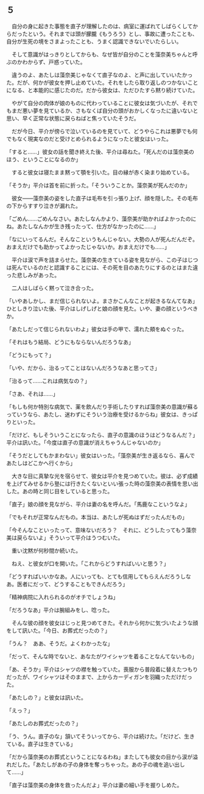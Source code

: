 ## ５


　自分の身に起きた事態を直子が理解したのは、病室に運ばれてしばらくしてからだったという。それまでは頭が朦朧《もうろう》とし、事故に遭ったことも、自分が生死の境をさまよったことも、うまく認識できないでいたらしい。

　そして意識がはっきりとしてからも、なぜ皆が自分のことを藻奈美ちゃんと呼ぶのかわからず、戸惑っていた。

　違うのよ、あたしは藻奈美じゃなくて直子なのよ、と声に出していいたかった。だが、何かが彼女を押し止めていた。それをしたら取り返しのつかないことになる、と本能的に感じたのだ。だから彼女は、ただひたすら黙り続けていた。

　やがて自分の肉体が娘のものに代わっていることに彼女は気づいたが、それでもまだ悪い夢を見ているか、さもなくば自分の頭がおかしくなったに違いないと思い、早く正常な状態に戻らねばと焦っていたそうだ。

　だが今日、平介が傍らで泣いているのを見ていて、どうやらこれは悪夢でも何でもなく現実なのだと受けとめられるようになったと彼女はいった。

「すると……」彼女の話を聞き終えた後、平介は尋ねた。「死んだのは藻奈美のほう、ということになるのか」

　すると彼女は寝たまま黙って顎を引いた。目の縁が赤く染まり始めている。

「そうか」平介は首を前に折った。「そういうことか。藻奈美が死んだのか」

　彼女――藻奈美の姿をした直子は毛布を引っ張り上げ、顔を隠した。その毛布の下からすすり泣きが漏れた。

「ごめん……ごめんなさい。あたしなんかより、藻奈美が助かればよかったのにね。あたしなんかが生き残ったって、仕方がなかったのに……」

「なにいってるんだ。そんなこというもんじゃない。大勢の人が死んだんだぞ。おまえだけでも助かってよかったじゃないか。おまえだけでも……」

　平介は涙で声を詰まらせた。藻奈美の生きている姿を見ながら、この子はじつは死んでいるのだと認識することには、その死を目のあたりにするのとはまた違った悲しみがあった。

　二人はしばらく黙って泣き合った。

「いやあしかし、まだ信じられないよ。まさかこんなことが起きるなんてなあ」ひとしきり泣いた後、平介はしげしげと娘の顔を見た。いや、妻の顔というべきか。

「あたしだって信じられないわよ」彼女は手の甲で、濡れた頬をぬぐった。

「それはもう結局、どうにもならないんだろうなあ」

「どうにもって？」

「いや、だから、治るってことはないんだろうなあと思ってさ」

「治るって……これは病気なの？」

「さあ、それは……」

「もしも何か特別な病気で、薬を飲んだり手術したりすれば藻奈美の意識が蘇るっていうなら、あたし、迷わずにそういう治療を受けるからね」彼女は、きっぱりといった。

「だけど、もしそういうことになったら、直子の意識のほうはどうなるんだ？」平介は訊いた。「今度は直子の意識が消えちゃうんじゃないのか」

「そうだとしてもかまわない」彼女はいった。「藻奈美が生き返るなら、喜んであたしはどこかへ行くから」

　大きな目に真摯な光を宿らせて、彼女は平介を見つめていた。彼は、必ず成績を上げてみせるから塾には行きたくないといい張った時の藻奈美の表情を思い出した。あの時と同じ目をしていると思った。

「直子」娘の顔を見ながら、平介は妻の名を呼んだ。「馬鹿なこというなよ」

「でもそれが正常なんだもの。本当は、あたしが死ぬはずだったんだもの」

「今そんなこといったって、意味ないだろう？　それに、どうしたってもう藻奈美は戻らないよ」そういって平介はうつむいた。

　重い沈黙が何秒間か続いた。

　ねえ、と彼女が口を開いた。「これからどうすればいいと思う？」

「どうすればいいかなあ。人にいっても、とても信用してもらえんだろうしなあ。医者にだって、どうすることもできんだろう」

「精神病院に入れられるのがオチでしょうね」

「だろうなあ」平介は腕組みをし、唸った。

　そんな彼の顔を彼女はじっと見つめてきた。それから何かに気づいたような顔をして訊いた。「今日、お葬式だったの？」

「うん？　ああ、そうだ。よくわかったな」

「だって、そんな時でないと、あなたがワイシャツを着ることなんてないもの」

「あ、そうか」平介はシャツの襟を触っていた。喪服から普段着に替えたつもりだったが、ワイシャツはそのままで、上からカーディガンを羽織っただけだった。

「あたしの？」と彼女は訊いた。

「えっ？」

「あたしのお葬式だったの？」

「う、うん。直子のな」頷いてそういってから、平介は続けた。「だけど、生きている。直子は生きている」

「だから藻奈美のお葬式ということになるわね」またしても彼女の目から涙が溢れだした。「あたしがあの子の身体を奪っちゃった。あの子の魂を追い出して……」

「直子は藻奈美の身体を救ったんだよ」平介は妻の細い手を握りしめた。


